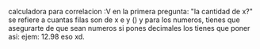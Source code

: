 calculadora para correlacion :V
en la primera pregunta: "la cantidad de x?"
se refiere a cuantas filas son de x e y ()
y para los numeros, tienes que asegurarte de que sean numeros si pones decimales los tienes que poner asi: ejem: 12.98
eso xd.
